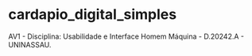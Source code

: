 # cardapio_digital_simples

AV1 - Disciplina: Usabilidade e Interface Homem Máquina - D.20242.A - UNINASSAU.
